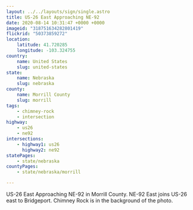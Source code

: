 ```yaml
---
layout: ../../layouts/sign/single.astro
title: US-26 East Approaching NE-92
date: 2020-08-14 10:31:47 +0000 +0000
imageid: "318751634282801419"
flickrid: "50373859272"
location:
    latitude: 41.720285
    longitude: -103.324755
country:
    name: United States
    slug: united-states
state:
    name: Nebraska
    slug: nebraska
county:
    name: Morrill County
    slug: morrill
tags:
    - chimney-rock
    - intersection
highway:
    - us26
    - ne92
intersections:
    - highway1: us26
      highway2: ne92
statePages:
    - state/nebraska
countyPages:
    - state/nebraska/morrill

---
```

US-26 East Approaching NE-92 in Morrill County.  NE-92 East joins US-26 east to Bridgeport.  Chimney Rock is in the background of the photo.